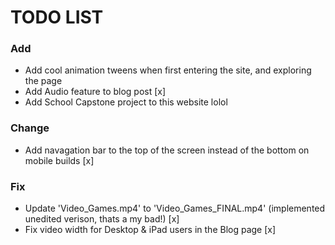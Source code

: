 # TODO LIST

### Add
- Add cool animation tweens when first entering the site, and exploring the page
- Add Audio feature to blog post [x]
- Add School Capstone project to this website lolol

### Change
- Add navagation bar to the top of the screen instead of the bottom on mobile builds [x]

### Fix
- Update 'Video_Games.mp4' to 'Video_Games_FINAL.mp4' (implemented unedited verison, thats a my bad!) [x]
- Fix video width for Desktop & iPad users in the Blog page [x]
  

